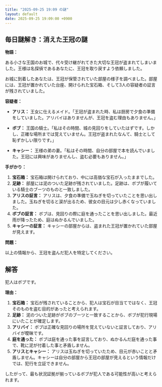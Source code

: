 ```yaml
---
title: "2025-09-25 19:09 の謎"
layout: default
date: 2025-09-25 19:09:00 +0900
---
```

## 毎日謎解き：消えた王冠の謎

**物語：**

ある小さな王国のお城で、代々受け継がれてきた大切な王冠が盗まれてしまいました。王様は名探偵であるあなたに、王冠を取り戻すよう依頼しました。

お城に到着したあなたは、王冠が保管されていた部屋の様子を調べました。部屋には、王冠が置かれていた台座、開けられた宝石箱、そして3人の容疑者の証言が残されていました。

**容疑者：**

*   **アリス：** 王女に仕えるメイド。「王冠が盗まれた時、私は厨房で夕食の準備をしていました。アリバイはありませんが、王冠を盗む理由もありません。」

*   **ボブ：** 王国の騎士。「私はその時間、城の見回りをしていたはずです。しかし、正確な場所までは覚えていません。王冠が盗まれたなんて、騎士として恥ずかしい限りです。」

*   **キャシー：** 王様の弟の妻。「私はその時間、自分の部屋で本を読んでいました。王冠には興味がありませんし、盗む必要もありません。」

**手がかり：**

1.  **宝石箱：** 宝石箱は開けられており、中には高価な宝石が入ったままでした。
2.  **足跡：** 部屋には泥のついた足跡が残されていました。足跡は、ボブが履いている騎士のブーツのものと一致しました。
3.  **アリスの証言：** アリスは、夕食の準備で玉ねぎを切っていたことを思い出しました。玉ねぎを切ると涙が出るため、彼女の目元は少し赤くなっていました。
4.  **ボブの証言：** ボブは、見回りの際に庭を通ったことを思い出しました。最近雨が降ったため、庭はぬかるんでいました。
5.  **キャシーの証言：** キャシーの部屋からは、盗まれた王冠が置かれていた部屋が見えます。

**問題：**

以上の情報から、王冠を盗んだ犯人を特定してください。

## 解答

犯人はボブです。

**理由：**

1.  **宝石箱：** 宝石が残されていることから、犯人は宝石が目当てではなく、王冠そのものを盗む目的があったと考えられます。
2.  **足跡：** 泥のついた足跡がボブのブーツと一致することから、ボブが犯行現場にいたことが確定します。
3.  **アリバイ：** ボブは正確な見回りの場所を覚えていないと証言しており、アリバイが曖昧です。
4.  **庭を通った：** ボブは庭を通った事を証言しており、ぬかるんだ庭を通った事で、靴に泥が付着した事と矛盾しません。
5.  **アリスとキャシー：** アリスは玉ねぎを切っていたため、目元が赤いことと矛盾しません。キャシーは自分の部屋から王冠の部屋が見えるという情報だけでは、犯行を立証できません。

したがって、最も状況証拠が揃っているボブが犯人である可能性が高いと考えられます。
